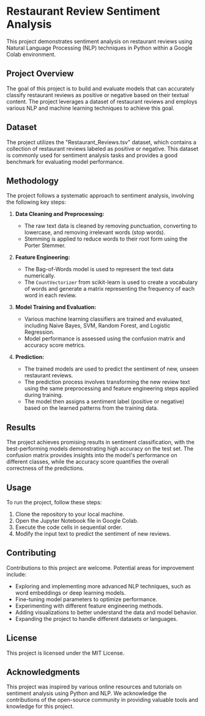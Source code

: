 # Restaurant Review Sentiment Analysis

This project demonstrates sentiment analysis on restaurant reviews using Natural Language Processing (NLP) techniques in Python within a Google Colab environment.

## Project Overview

The goal of this project is to build and evaluate models that can accurately classify restaurant reviews as positive or negative based on their textual content. The project leverages a dataset of restaurant reviews and employs various NLP and machine learning techniques to achieve this goal.

## Dataset

The project utilizes the "Restaurant_Reviews.tsv" dataset, which contains a collection of restaurant reviews labeled as positive or negative. This dataset is commonly used for sentiment analysis tasks and provides a good benchmark for evaluating model performance.

## Methodology

The project follows a systematic approach to sentiment analysis, involving the following key steps:

1. **Data Cleaning and Preprocessing:**
   - The raw text data is cleaned by removing punctuation, converting to lowercase, and removing irrelevant words (stop words).
   - Stemming is applied to reduce words to their root form using the Porter Stemmer.

2. **Feature Engineering:**
   - The Bag-of-Words model is used to represent the text data numerically.
   - The `CountVectorizer` from scikit-learn is used to create a vocabulary of words and generate a matrix representing the frequency of each word in each review.

3. **Model Training and Evaluation:**
   - Various machine learning classifiers are trained and evaluated, including Naive Bayes, SVM, Random Forest, and Logistic Regression.
   - Model performance is assessed using the confusion matrix and accuracy score metrics.

4. **Prediction:**
   - The trained models are used to predict the sentiment of new, unseen restaurant reviews.
   - The prediction process involves transforming the new review text using the same preprocessing and feature engineering steps applied during training.
   - The model then assigns a sentiment label (positive or negative) based on the learned patterns from the training data.

## Results

The project achieves promising results in sentiment classification, with the best-performing models demonstrating high accuracy on the test set. The confusion matrix provides insights into the model's performance on different classes, while the accuracy score quantifies the overall correctness of the predictions.

## Usage

To run the project, follow these steps:

1. Clone the repository to your local machine.
2. Open the Jupyter Notebook file in Google Colab.
3. Execute the code cells in sequential order.
4. Modify the input text to predict the sentiment of new reviews.

## Contributing

Contributions to this project are welcome. Potential areas for improvement include:

- Exploring and implementing more advanced NLP techniques, such as word embeddings or deep learning models.
- Fine-tuning model parameters to optimize performance.
- Experimenting with different feature engineering methods.
- Adding visualizations to better understand the data and model behavior.
- Expanding the project to handle different datasets or languages.

## License

This project is licensed under the MIT License.

## Acknowledgments

This project was inspired by various online resources and tutorials on sentiment analysis using Python and NLP. We acknowledge the contributions of the open-source community in providing valuable tools and knowledge for this project.
